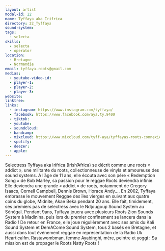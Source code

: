 ```yaml
---
layout: artist
modal-id: 22
name: Tyffaya aka Irifrica
directory: 22_Tyffaya
sound-system: 
tags: 
  - selecta
skills: 
  - selecta
  - operator
location:
  - Bretagne
  - Normandie
email: tyffaya.roots@gmail.com
medias:
  - youtube-video-id: 
  - player-1: 
  - player-2: 
  - player-3: 
website: 
linktree: 
links:
  - instagram: https://www.instagram.com/tyffaya/ 
  - facebook: https://www.facebook.com/aya.ty.9400
  - tiktok: 
  - youtube: 
  - soundcloud: 
  - bandcamp: 
  - mixcloud: https://www.mixcloud.com/tyff-aya/tyffayas-roots-connexion-hearticalfm-23/
  - spotify: 
  - deezer: 
  - apple: 
---
```


Selectress Tyffaya aka Irifrica (Irish’Africa) se décrit comme une roots « addict », une militante du roots, collectionneuse de vinyls et amoureuse des sound systems. A l’âge de 11 ans, elle écouta avec son père « Redemption Song » de Bob Marley, sa passion pour le reggae Roots deviendra infinie. Elle deviendra une grande « addict » de roots, notamment de Gregory Isaacs, Cornell Campbell, Dennis Brown, Horace Andy.... En 2002, Tyffaya embrasse le mouvement Reggae des îles vierges en suivant aux quatre coins du globe, Midnite, Akae Beka pendant 20 ans.
Elle fait, timidement, ses premiers pas de selectress avec le Ndjougoup Sound System au Sénégal. Pendant 9ans, Tyffaya jouera avec plusieurs Roots Zion Sounds System à Madinina, puis lors du premier confinement se lancera dans la Radio ! De retour en France, elle joue régulièrement avec ses amis du Kali Sound System et DemACome Sound System, tous 2 basés en Bretagne, et aussi dans tout événement reggae en représentation de la Radio Uk Hearticalfm.
Rastawombman, femme Ayabinghi, mère, peintre et yoggi : Sa mission est de propager le Roots Natty Roots !
